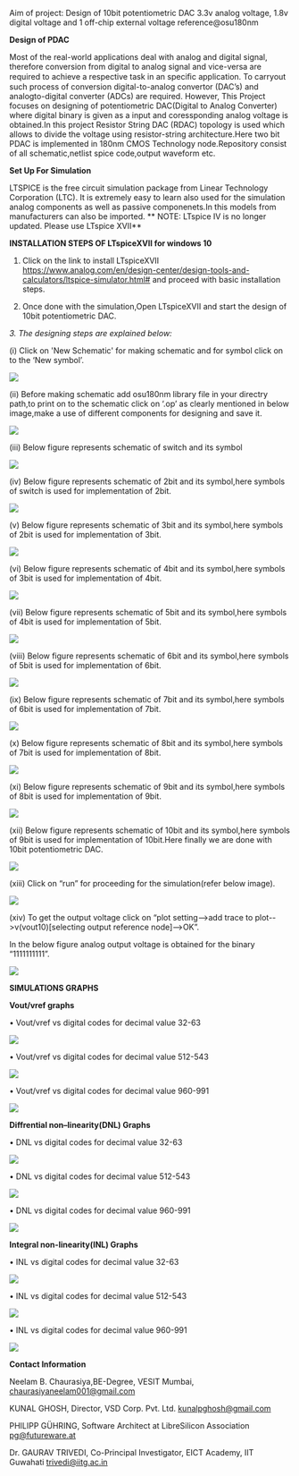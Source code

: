 Aim of project: Design of 10bit potentiometric DAC 3.3v analog voltage, 1.8v digital voltage and 1 off-chip external voltage reference@osu180nm

 **Design of PDAC**
 
 
Most of the real-world applications deal with analog and digital signal, therefore conversion from digital to analog signal and vice-versa are required to achieve a respective task in an speciﬁc application. To carryout such process of conversion digital-to-analog convertor (DAC’s) and analogto-digital converter (ADCs) are required. However, This Project  focuses on designing of potentiometric DAC(Digital to Analog Converter) where digital binary is given as a input and coressponding analog voltage is obtained.In this project Resistor String DAC (RDAC) topology is used which allows to divide the voltage using resistor-string architecture.Here two bit PDAC is implemented in 180nm CMOS Technology node.Repository consist of all schematic,netlist spice code,output waveform etc.

 **Set Up For Simulation**
 
 
 LTSPICE is the free circuit simulation package from Linear Technology Corporation (LTC). It is extremely easy to learn also used for the simulation analog components as well as passive componenets.In this models from manufacturers can also be imported.
** NOTE: LTspice IV is no longer updated. Please use LTspice XVII**

**INSTALLATION STEPS OF LTspiceXVII for windows 10**

1.	Click on the link to install LTspiceXVII https://www.analog.com/en/design-center/design-tools-and-calculators/ltspice-simulator.html# and proceed with basic installation steps.

2.	Once done with the simulation,Open LTspiceXVII and start the design of 10bit potentiometric DAC.

*3.	The designing steps are explained below:*

(i)	Click on 'New Schematic' for making schematic and for symbol click on to the ‘New symbol’.

![](Schematics/ltspicesch.png)

(ii)	 Before making schematic add osu180nm library file in your directry path,to print on to the schematic click on ‘.op’ as clearly mentioned in below image,make a use of different components for designing and save it.

![](Schematics/makingsch.png)

(iii)	Below figure represents schematic of switch and its symbol

![](Schematics/switchsy.png)

(iv)	Below figure represents schematic of 2bit and its symbol,here symbols of switch is used for implementation of 2bit.

![](Schematics/twobitsy.png)

(v)	Below figure represents schematic of 3bit and its symbol,here symbols of 2bit is used for implementation of 3bit.

![](Schematics/threebit.png)

(vi)	Below figure represents schematic of 4bit and its symbol,here symbols of 3bit is used for implementation of 4bit.

![](Schematics/fourbit.png)

(vii)	Below figure represents schematic of 5bit and its symbol,here symbols of 4bit is used for implementation of 5bit.

![](Schematics/fivebit.png)

(viii)	Below figure represents schematic of 6bit and its symbol,here symbols of 5bit is used for implementation of 6bit.

![](Schematics/sixbit.png)


(ix)	Below figure represents schematic of 7bit and its symbol,here symbols of 6bit is used for implementation of 7bit.

![](Schematics/sevenbit.png)


(x)	Below figure represents schematic of 8bit and its symbol,here symbols of 7bit is used for implementation of 8bit.

![](Schematics/eighttbit.png)



(xi)	Below figure represents schematic of 9bit and its symbol,here symbols of 8bit is used for implementation of 9bit.

![](Schematics/ninebit.png)


(xii)	Below figure represents schematic of 10bit and its symbol,here symbols of 9bit is used for implementation of 10bit.Here finally we are done with 10bit potentiometric DAC.

![](Schematics/tenbitsch.png)


(xiii)	Click on “run” for proceeding for the simulation(refer below image).

![](Schematics/simulationlt.png)


(xiv)	To get the output voltage click on “plot setting-->add trace to plot-->v(vout10)[selecting output reference node]-->OK”.

In the below figure analog output voltage is obtained for the binary “1111111111”.

![](Schematics/plot.png)


**SIMULATIONS GRAPHS**

**Vout/vref graphs**


•	Vout/vref vs digital codes for decimal value 32-63

![](10bitfinal/32to63vout.png)


•	Vout/vref vs digital codes for decimal value 512-543

![](10bitfinal/512-543vout.png)

•	Vout/vref vs digital codes for decimal value 960-991

![](10bitfinal/960-991vout.png)

**Diffrential non–linearity(DNL) Graphs**


•	DNL vs digital codes for decimal value 32-63

![](10bitfinal/(32-63)withlsb.png)

•	DNL vs digital codes for decimal value 512-543

![](10bitfinal/(512-543)dnlwithlsb.png)

•	DNL vs digital codes for decimal value 960-991

![](10bitfinal/(960-991)DNLwithlsb.png)

**Integral non-linearity(INL) Graphs**


•	INL vs digital codes for decimal value 32-63

![](10bitfinal/(32-63)inl.png)

•	INL vs digital codes for decimal value 512-543

![](10bitfinal/(512-543)inl.png)

•	INL vs digital codes for decimal value 960-991

![](10bitfinal/(960-991).png)


 




**Contact Information**


Neelam B. Chaurasiya,BE-Degree, VESIT Mumbai, chaurasiyaneelam001@gmail.com

KUNAL GHOSH, Director, VSD Corp. Pvt. Ltd. kunalpghosh@gmail.com

PHILIPP GÜHRING, Software Architect at LibreSilicon Association pg@futureware.at

Dr. GAURAV TRIVEDI, Co-Principal Investigator, EICT Academy, IIT Guwahati trivedi@iitg.ac.in
